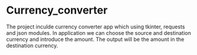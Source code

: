 # Currency_converter
The project inculde currency converter app which using tkinter, requests and json modules.
In application we can choose the source and destination currency and introduce the amount.
The output will be the amount in the destination currency.
